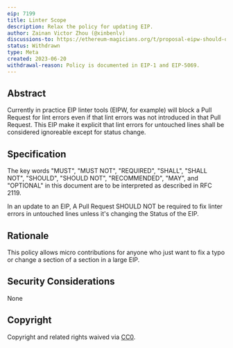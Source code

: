 ```yaml
---
eip: 7199
title: Linter Scope
description: Relax the policy for updating EIP.
author: Zainan Victor Zhou (@xinbenlv)
discussions-to: https://ethereum-magicians.org/t/proposal-eipw-should-only-complain-about-changing-lines/14762
status: Withdrawn
type: Meta
created: 2023-06-20
withdrawal-reason: Policy is documented in EIP-1 and EIP-5069.
---
```


## Abstract

Currently in practice EIP linter tools (EIPW, for example) will block a Pull Request for lint errors even if that lint errors was not introduced in that Pull Request.
This EIP make it explicit that lint errors for untouched lines shall be considered ignoreable except for status change.

## Specification

The key words "MUST", "MUST NOT", "REQUIRED", "SHALL", "SHALL NOT", "SHOULD", "SHOULD NOT", "RECOMMENDED", "MAY", and "OPTIONAL" in this document are to be interpreted as described in RFC 2119.

In an update to an EIP, A Pull Request SHOULD NOT be required to fix linter errors in untouched lines unless it's changing the Status of the EIP.

## Rationale

This policy allows micro contributions for anyone who just want to fix a typo or change a section of a section in a large EIP.

## Security Considerations

None 

## Copyright

Copyright and related rights waived via [CC0](/LICENSE.md).
